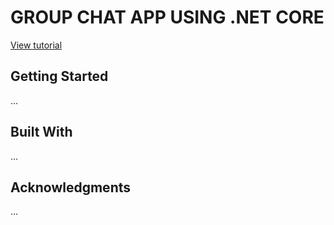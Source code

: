 # GROUP CHAT APP USING .NET CORE

[View tutorial](https://pusher.com/tutorials/group-chat-net)

## Getting Started

...

## Built With

...

## Acknowledgments

...
